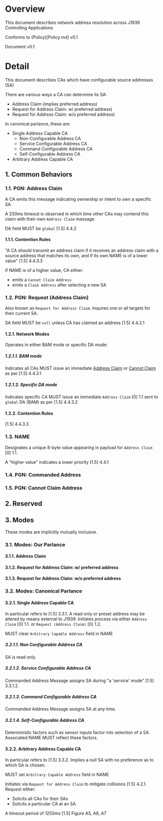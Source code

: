 # Overview

This document describes network address resolution across J1939 Controlling Applications

Conforms to (Policy)[Policy.md] v0.1

Document v0.1

# Detail

This document describes CAs which have configurable source addresses (SA)

There are various ways a CA can determine its SA:

* Address Claim (implies preferred address)
* Request for Address Claim: w/ preferred address)
* Request for Address Claim: w/o preferred address)

In canonical parlance, these are:

* Single Address Capable CA
    * Non-Configurable Address CA
    * Service Configurable Address CA
    * Command Configurable Address CA
    * Self-Configurable Address CA
* Arbitrary Address Capable CA

## 1. Common Behaviors

### 1.1. PGN: Address Claim

A CA emits this message indicating ownership or intent to own a specific SA.

A 250ms timeout is observed in which time other CAs may contend this claim with their
own `Address Claim` message.

DA field MUST be `global` [1.5] 4.4.2

#### 1.1.1. Contention Rules

"A CA should transmit an address claim if it receives an address claim with a source address that matches its own, and if its own NAME is of a lower value" [1.5] 4.4.3.3

If NAME is of a higher value, CA either:

* emits a `Cannot Claim Address`
* emits a `Claim Address` after selecting a new SA

### 1.2. PGN: Request (Address Claim)

Also known as `Request for Address Claim`.  Inquires one or all targets for their current SA.

SA field MUST be `null` unless CA has claimed an address [1.5] 4.4.2.1

#### 1.2.1. Network Modes

Operates in either BAM mode or specific DA mode:

##### 1.2.1.1. BAM mode

Indicates all CAs MUST issue an immediate [Address Claim](#1-1-pgn-address-claim) or [Cannot Claim](#1-5-pgn-cannot-claim-address)
as per [1.5] 4.4.3.1

##### 1.2.1.2. Specific DA mode

Indicates specific CA MUST issue an immediate `Address Claim` [0] 1.1 sent to `global` DA (BAM)
as per [1.5] 4.4.3.2

#### 1.2.2. Contention Rules

[1.5] 4.4.3.3

### 1.3. NAME

Designates a unique 8-byte value appearing in payload for `Address Claim` [0] 1.1.

A "higher value" indicates a lower priority [1.5] 4.4.1

### 1.4. PGN: Commanded Address

### 1.5. PGN: Cannot Claim Address

## 2. Reserved

## 3. Modes

These modes are implicitly mutually inclusive.

### 3.1. Modes: Our Parlance

#### 3.1.1. Address Claim

#### 3.1.2. Request for Address Claim: w/ preferred address

#### 3.1.3. Request for Address Claim: w/o preferred address

### 3.2. Modes: Canonical Parlance

#### 3.2.1. Single Address Capable CA

In particular refers to [1.5] 3.3.1.
A read only or preset address may be altered by means external to J1939.
Initiates process via either `Address Claim` [0] 1.1. or `Request (Address Claim)` [0] 1.2.

MUST clear `Arbitrary Capable Address` field in NAME

##### 3.2.1.1. Non Configurable Address CA

SA is read only. 

##### 3.2.1.2. Service Configurable Address CA

Commanded Address Message assigns SA during "a 'service' mode" [1.5] 3.3.1.2.

##### 3.2.1.3. Command Configurable Address CA

Commanded Address Message assigns SA at any time.

##### 3.2.1.4. Self-Configurable Address CA

Deterministic factors such as sensor inputs factor into selection of a SA.
Associated NAME MUST reflect these factors.

#### 3.2.2. Arbitrary Address Capable CA

In particular refers to [1.5] 3.3.2.  Implies a null SA with no preference as to which SA is chosen.

MUST set `Arbitrary Capable Address` field in NAME

Initiates via `Request for Address Claim` to mitigate collisions [1.5] 4.2.1.  Request either:

* Solicits all CAs for their SAs
* Solicits a particular CA at an SA

A timeout period of 1250ms [1.5] Figure A5, A6, A7
